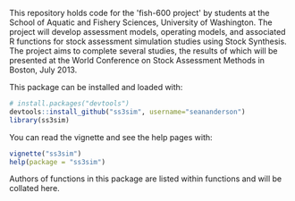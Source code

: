 This repository holds code for the 'fish-600 project' by students at the School of Aquatic and Fishery Sciences, University of Washington. The project will develop assessment models, operating models, and associated R functions for stock assessment simulation studies using Stock Synthesis. The project aims to complete several studies, the results of which will be presented at the World Conference on Stock Assessment Methods in Boston, July 2013.

This package can be installed and loaded with:
```r
# install.packages("devtools")
devtools::install_github("ss3sim", username="seananderson")
library(ss3sim)
```
You can read the vignette and see the help pages with:
```r
vignette("ss3sim")
help(package = "ss3sim")
```

Authors of functions in this package are listed within functions and will be collated here.
